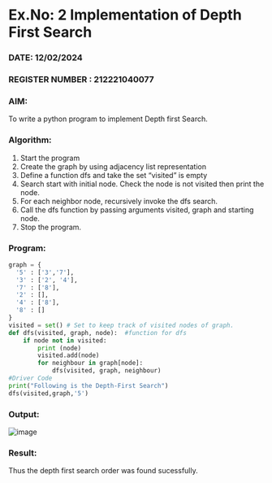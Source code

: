 
# Ex.No: 2  Implementation of Depth First Search
### DATE: 12/02/2024                                                                      
### REGISTER NUMBER : 212221040077
### AIM: 
To write a python program to implement Depth first Search. 
### Algorithm:
1. Start the program
2. Create the graph by using adjacency list representation
3. Define a function dfs and take the set “visited” is empty 
4. Search start with initial node. Check the node is not visited then print the node.
5. For each neighbor node, recursively invoke the dfs search.
6. Call the dfs function by passing arguments visited, graph and starting node.
7. Stop the program.

### Program:
```py
graph = {
  '5' : ['3','7'],
  '3' : ['2', '4'],
  '7' : ['8'],
  '2' : [],
  '4' : ['8'],
  '8' : []
}
visited = set() # Set to keep track of visited nodes of graph.
def dfs(visited, graph, node):  #function for dfs 
    if node not in visited:
    	print (node)
    	visited.add(node)
    	for neighbour in graph[node]:
        	dfs(visited, graph, neighbour)
#Driver Code
print("Following is the Depth-First Search")
dfs(visited,graph,'5')
```
### Output:
![image](https://github.com/kannan0071/AI_Lab_2023-24/assets/119641638/70e1cb92-8361-48f5-a759-d6b2f2969bc6)

### Result:
Thus the depth first search order was found sucessfully.
